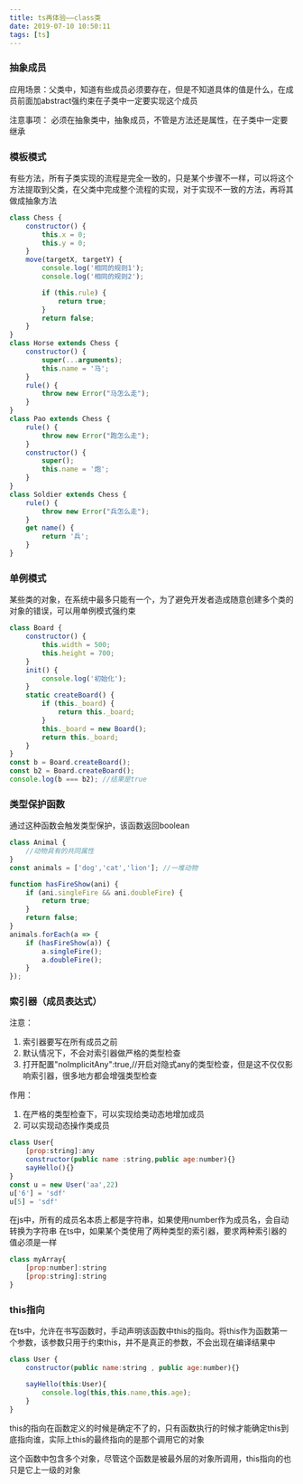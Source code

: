 ```yaml
---
title: ts再体验——class类
date: 2019-07-10 10:50:11
tags: [ts]
---
```

### 抽象成员

应用场景：父类中，知道有些成员必须要存在，但是不知道具体的值是什么，在成员前面加abstract强约束在子类中一定要实现这个成员

注意事项： 必须在抽象类中，抽象成员，不管是方法还是属性，在子类中一定要继承

### 模板模式
有些方法，所有子类实现的流程是完全一致的，只是某个步骤不一样，可以将这个方法提取到父类，在父类中完成整个流程的实现，对于实现不一致的方法，再将其做成抽象方法
```js
class Chess {
    constructor() {
        this.x = 0;
        this.y = 0;
    }
    move(targetX, targetY) {
        console.log('相同的规则1');
        console.log('相同的规则2');

        if (this.rule) {
            return true;
        }
        return false;
    }
}
class Horse extends Chess {
    constructor() {
        super(...arguments);
        this.name = '马';
    }
    rule() {
        throw new Error("马怎么走");
    }
}
class Pao extends Chess {
    rule() {
        throw new Error("跑怎么走");
    }
    constructor() {
        super();
        this.name = '炮';
    }
}
class Soldier extends Chess {
    rule() {
        throw new Error("兵怎么走");
    }
    get name() {
        return '兵';
    }
}

```
### 单例模式
某些类的对象，在系统中最多只能有一个，为了避免开发者造成随意创建多个类的对象的错误，可以用单例模式强约束
```js
class Board {
    constructor() {
        this.width = 500;
        this.height = 700;
    }
    init() {
        console.log('初始化');
    }
    static createBoard() {
        if (this._board) {
            return this._board;
        }
        this._board = new Board();
        return this._board;
    }
}
const b = Board.createBoard();
const b2 = Board.createBoard();
console.log(b === b2); //结果是true


```

### 类型保护函数
通过这种函数会触发类型保护，该函数返回boolean
```js
class Animal {
    //动物具有的共同属性
}
const animals = ['dog','cat','lion']; //一堆动物

function hasFireShow(ani) {
    if (ani.singleFire && ani.doubleFire) {
        return true;
    }
    return false;
}
animals.forEach(a => {
    if (hasFireShow(a)) {
        a.singleFire();
        a.doubleFire();
    }
});

```

### 索引器（成员表达式）

注意：
1. 索引器要写在所有成员之前
2. 默认情况下，不会对索引器做严格的类型检查
3. 打开配置"noImplicitAny":true,//开启对隐式any的类型检查，但是这不仅仅影响索引器，很多地方都会增强类型检查

作用：
1. 在严格的类型检查下，可以实现给类动态地增加成员
2. 可以实现动态操作类成员

```js
class User{
    [prop:string]:any
    constructor(public name :string,public age:number){}
    sayHello(){}
}
const u = new User('aa',22)
u['6'] = 'sdf'
u[5] = 'sdf'
```

在js中，所有的成员名本质上都是字符串，如果使用number作为成员名，会自动转换为字符串
在ts中，如果某个类使用了两种类型的索引器，要求两种索引器的值必须是一样
```js
class myArray{
    [prop:number]:string
    [prop:string]:string
}
```


### this指向

在ts中，允许在书写函数时，手动声明该函数中this的指向。将this作为函数第一个参数，该参数只用于约束this，并不是真正的参数，不会出现在编译结果中


```js
class User {
    constructor(public name:string , public age:number){}

    sayHello(this:User){
        console.log(this,this.name,this.age);
    }
}

```

this的指向在函数定义的时候是确定不了的，只有函数执行的时候才能确定this到底指向谁，实际上this的最终指向的是那个调用它的对象

这个函数中包含多个对象，尽管这个函数是被最外层的对象所调用，this指向的也只是它上一级的对象